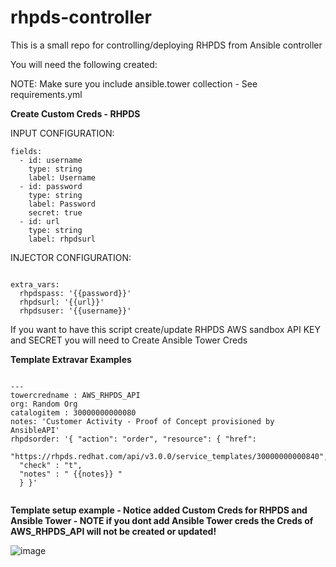 # rhpds-controller
This is a small repo for controlling/deploying RHPDS from Ansible controller

You will need the following created:

NOTE: Make sure you include ansible.tower collection - See requirements.yml

<B>Create Custom Creds - RHPDS  </B>

INPUT CONFIGURATION:
<pre class="line-number language-yaml"><code>fields:
  - id: username
    type: string
    label: Username
  - id: password
    type: string
    label: Password
    secret: true
  - id: url
    type: string
    label: rhpdsurl
</code></pre>
INJECTOR CONFIGURATION:
<pre class="line-number language-yaml"><code>
extra_vars:
  rhpdspass: '{{password}}'
  rhpdsurl: '{{url}}'
  rhpdsuser: '{{username}}'
</code></pre>

If you want to have this script create/update RHPDS AWS sandbox API KEY and SECRET you will need to Create Ansible Tower Creds

<B>Template Extravar Examples  </B>
<pre class="line-number language-yaml"><code>
---
towercredname : AWS_RHPDS_API
org: Random Org
catalogitem : 30000000000080
notes: 'Customer Activity - Proof of Concept provisioned by AnsibleAPI'
rhpdsorder: '{ "action": "order", "resource": { "href":
  "https://rhpds.redhat.com/api/v3.0.0/service_templates/30000000000840",
  "check" : "t",
  "notes" : " {{notes}} "
  } }'
  </code></pre>

  <B>Template setup example - Notice added Custom Creds for RHPDS and Ansible Tower - NOTE if you dont add Ansible Tower creds the Creds of AWS_RHPDS_API will not be created or updated!  </B>

  ![image](https://user-images.githubusercontent.com/17077661/120363581-2a5ac300-c2c1-11eb-8fc2-1a5c54dab9f6.png)
